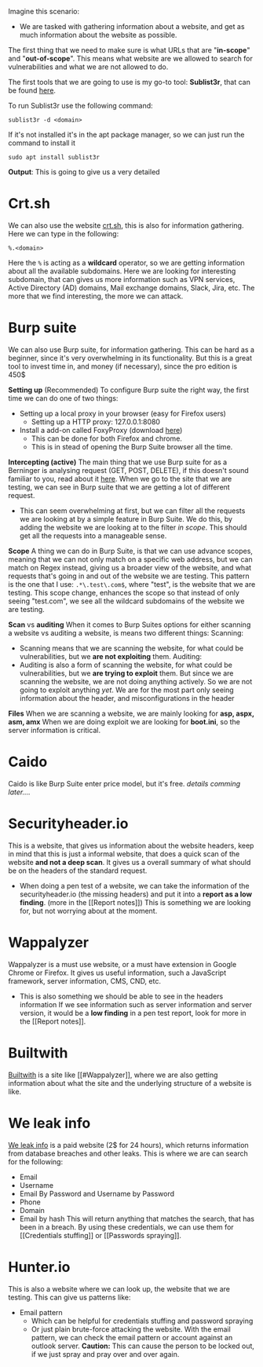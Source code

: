 Imagine this scenario:
- We are tasked with gathering information about a website, and get as much information about the website as possible.

The first thing that we need to make sure is what URLs that are "**in-scope**" and "**out-of-scope**".
This means what website are we allowed to search for vulnerabilities and what we are not allowed to do.

The first tools that we are going to use is my go-to tool: **Sublist3r**, that can be found [here](https://github.com/aboul3la/Sublist3r). 

To run Sublist3r use the following command:
```
sublist3r -d <domain>
```
If it's not installed it's in the apt package manager, so we can just run the command to install it
```
sudo apt install sublist3r
```

**Output**:
This is going to give us a very detailed 


# Crt.sh
We can also use the website [crt.sh](https://crt.sh/), this is also for information gathering.
Here we can type in the following:
```
%.<domain>
```

Here the `%` is acting as a **wildcard** operator, so we are getting information about all the available subdomains.
Here we are looking for interesting subdomain, that can gives us more information such as VPN services, Active Directory (AD) domains, Mail exchange domains, Slack, Jira, etc. 
The more that we find interesting, the more we can attack.


# Burp suite
We can also use Burp suite, for information gathering. This can be hard as a beginner, since it's very overwhelming in its functionality. But this is a great tool to invest time in, and money (if necessary), since the pro edition is 450$

**Setting up** (Recommended)
To configure Burp suite the right way, the first time we can do one of two things:
- Setting up a local proxy in your browser (easy for Firefox users)
	- Setting up a HTTP proxy: 127.0.0.1:8080
- Install a add-on called FoxyProxy (download [here](https://getfoxyproxy.org/))
	- This can be done for both Firefox and chrome.
	- This is in stead of opening the Burp Suite browser all the time.

**Intercepting (active)**
The main thing that we use Burp suite for as a Berninger is analysing request (GET, POST, DELETE), if this doesn't sound familiar to you, read about it [here](https://developer.mozilla.org/en-US/docs/Web/HTTP/Methods).
When we go to the site that we are testing, we can see in Burp suite that we are getting a lot of different request.
- This can seem overwhelming at first, but we can filter all the requests we are looking at by a simple feature in Burp Suite.
We do this, by adding the website we are looking at to the filter *in scope*. This should get all the requests into a manageable sense.

**Scope**
A thing we can do in Burp Suite, is that we can use advance scopes, meaning that we can not only match on a specific web address, but we can match on Regex instead, giving us a broader view of the website, and what requests that's going in and out of the website we are testing. This pattern is the one that I use: `.*\.test\.com$`, where "test", is the website that we are testing.
This scope change, enhances the scope so that instead of only seeing "test.com", we see all the wildcard subdomains of the website we are testing.

**Scan** vs **auditing**
When it comes to Burp Suites options for either scanning a website vs auditing a website, is means two different things:
Scanning:
- Scanning means that we are scanning the website, for what could be vulnerabilities, but we **are not exploiting** them.
Auditing:
- Auditing is also a form of scanning the website, for what could be vulnerabilities, but we **are trying to exploit** them.
But since we are scanning the website, we are not doing anything actively. So we are not going to exploit anything *yet*. We are for the most part only seeing information about the header, and misconfigurations in the header

**Files**
When we are scanning a website, we are mainly looking for **asp, aspx, asm, amx**
When we are doing exploit we are looking for **boot.ini**, so the server information is critical.

# Caido
Caido is like Burp Suite enter price model, but it's free.
*details comming later....*


# Securityheader.io
This is a website, that gives us information about the website headers, keep in mind that this is just a informal website, that does a quick scan of the website **and not a deep scan**.
It gives us a overall summary of what should be on the headers of the standard request.
- When doing a pen test of a website, we can take the information of the securityheader.io (the missing headers) and put it into a **report as a low finding**. (more in the [[Report notes]])
This is something we are looking for, but not worrying about at the moment.


# Wappalyzer
Wappalyzer is a must use website, or a must have extension in Google Chrome or Firefox. It gives us useful information, such a JavaScript framework, server information, CMS, CND, etc.
- This is also something we should be able to see in the headers information
If we see information such as server information and server version, it would be a **low finding** in a pen test report, look for more in the [[Report notes]].


# Builtwith
[Builtwith](https://builtwith.com/) is a site like [[#Wappalyzer]], where we are also getting information about what the site and the underlying structure of a website is like.


# We leak info
[We leak info](https://weleakinfo.io/) is a paid website (2$ for 24 hours), which returns information from database breaches and other leaks.
This is where we are can search for the following:
- Email
- Username
- Email By Password and Username by Password
- Phone
- Domain 
- Email by hash
This will return anything that matches the search, that has been in a breach. By using these credentials, we can use them for [[Credentials stuffing]] or [[Passwords spraying]].


# Hunter.io
This is also a website where we can look up, the website that we are testing. 
This can give us patterns like:
- Email pattern
	- Which can be helpful for credentials stuffing and password spraying
	- Or just plain brute-force attacking the website.
With the email pattern, we can check the email pattern or account against an outlook server.
**Caution:** This can cause the person to be locked out, if we just spray and pray over and over again.